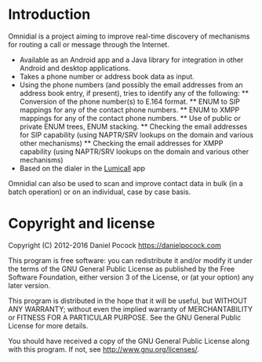 
# Introduction

Omnidial is a project aiming to improve real-time discovery of mechanisms
for routing a call or message through the Internet.


* Available as an Android app and a Java library for integration in other
  Android and desktop applications.
* Takes a phone number or address book data as input.
* Using the phone numbers (and possibly the email addresses from an address
  book entry, if present), tries to identify any of the following:
** Conversion of the phone number(s) to E.164 format.
** ENUM to SIP mappings for any of the contact phone numbers.
** ENUM to XMPP mappings for any of the contact phone numbers.
** Use of public or private ENUM trees, ENUM stacking.
** Checking the email addresses for SIP capability (using NAPTR/SRV lookups
   on the domain and various other mechanisms)
** Checking the email addresses for XMPP capability (using NAPTR/SRV lookups
   on the domain and various other mechanisms)
* Based on the dialer in the [Lumicall](https://lumicall.org) app

Omnidial can also be used to scan and improve contact data in bulk (in a
batch operation) or on an individual, case by case basis.

# Copyright and license

Copyright (C) 2012-2016 Daniel Pocock https://danielpocock.com

This program is free software: you can redistribute it and/or modify
it under the terms of the GNU General Public License as published by
the Free Software Foundation, either version 3 of the License, or
(at your option) any later version.

This program is distributed in the hope that it will be useful,
but WITHOUT ANY WARRANTY; without even the implied warranty of
MERCHANTABILITY or FITNESS FOR A PARTICULAR PURPOSE.  See the
GNU General Public License for more details.

You should have received a copy of the GNU General Public License
along with this program.  If not, see <http://www.gnu.org/licenses/>.

